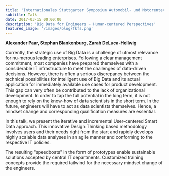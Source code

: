 ```yaml
---
title: 'Internationales Stuttgarter Symposium Automobil- und Motorentechnik, Stuttgart, Germany'
subtitle: Talk
date: 2017-03-15 00:00:00
description: 'Big Data for Engineers - Human-centered Perspectives'
featured_image: '/images/blog/fkfs.png'
---
```


**Alexander Paar, Stephan Blankenburg, Zarah DeLuca-Hellwig**

Currently, the strategic use of Big Data is a challenge of utmost relevance for nu-merous leading enterprises. Following a clear management commitment, most companies have prepared themselves with a considerable IT infrastructure to meet the challenges of data-driven decisions. However, there is often a serious discrepancy between the technical possibilities for intelligent use of Big Data and its actual application for immediately available use cases for product development. This gap can very often be contributed to the lack of organizational development. In order to tap the full potential in the long term, it is not enough to rely on the know-how of data scientists in the short term. In the future, engineers will have to act as data scientists themselves. Hence, a mindset change and corresponding qualification measures are essential.

In this talk, we present the iterative and incremental User-centered Smart Data approach. This innovative Design Thinking based methodology involves users and their needs right from the start and rapidly develops highly scalable data analyses in an agile manner and conforming to the respective IT policies.

The resulting "speedboats" in the form of prototypes enable sustainable solutions accepted by central IT departments. Customized training concepts provide the required tailwind for the necessary mindset change of the engineers.
